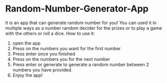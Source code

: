 # Random-Number-Generator-App
It is an app that can generate random number for you! You can used it in multiple ways as a number random decider for the prizes or to play a game with the others or roll a dice. 
How to use it: 
1. open the app
2. Press on the numbers you want for the first number
3. Press enter once you finished 
4. Press on the numbers you for the next number 
5. Press enter or generate to generate a random number between 2 numbers you have provided.
6. Enjoy the app!

